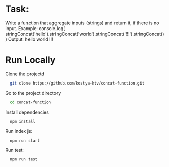 # Task:

Write a function that aggregate inputs (strings) and return it, if there is no input.
Example:
console.log(
stringConcat('hello').stringConcat('world').stringConcat('!!!').stringConcat()
)
Output: hello world !!!

# Run Locally

Clone the projectd

```bash
  git clone https://github.com/kostya-ktv/concat-function.git
```

Go to the project directory

```bash
  cd concat-function
```

Install dependencies

```bash
  npm install
```

Run index js:

```bash
  npm run start
```

Run test:

```bash
  npm run test
```
